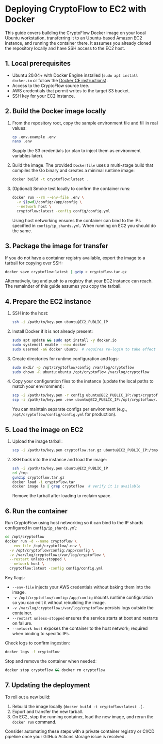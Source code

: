 # Deploying CryptoFlow to EC2 with Docker

This guide covers building the CryptoFlow Docker image on your local Ubuntu workstation, transferring it to an Ubuntu-based Amazon EC2 instance, and running the container there. It assumes you already cloned the repository locally and have SSH access to the EC2 host.

## 1. Local prerequisites

- Ubuntu 20.04+ with Docker Engine installed (`sudo apt install docker.io` or follow the [Docker CE instructions](https://docs.docker.com/engine/install/ubuntu/)).
- Access to the CryptoFlow source tree.
- AWS credentials that permit writes to the target S3 bucket.
- SSH key for your EC2 instance.

## 2. Build the Docker image locally

1. From the repository root, copy the sample environment file and fill in real values:

   ```bash
   cp .env.example .env
   nano .env
   ```

   Supply the S3 credentials (or plan to inject them as environment variables later).

2. Build the image. The provided `Dockerfile` uses a multi-stage build that compiles the Go binary and creates a minimal runtime image:

   ```bash
   docker build -t cryptoflow:latest .
   ```

3. (Optional) Smoke test locally to confirm the container runs:

   ```bash
   docker run --rm --env-file .env \
     -v $(pwd)/config:/app/config \
     --network host \
     cryptoflow:latest -config config/config.yml
   ```

   Using host networking ensures the container can bind to the IPs specified in `config/ip_shards.yml`. When running on EC2 you should do the same.

## 3. Package the image for transfer

If you do not have a container registry available, export the image to a tarball for copying over SSH:

```bash
docker save cryptoflow:latest | gzip > cryptoflow.tar.gz
```

Alternatively, tag and push to a registry that your EC2 instance can reach. The remainder of this guide assumes you copy the tarball.

## 4. Prepare the EC2 instance

1. SSH into the host:

   ```bash
   ssh -i /path/to/key.pem ubuntu@EC2_PUBLIC_IP
   ```

2. Install Docker if it is not already present:

   ```bash
   sudo apt update && sudo apt install -y docker.io
   sudo systemctl enable --now docker
   sudo usermod -aG docker ubuntu  # requires re-login to take effect
   ```

3. Create directories for runtime configuration and logs:

   ```bash
   sudo mkdir -p /opt/cryptoflow/config /var/log/cryptoflow
   sudo chown -R ubuntu:ubuntu /opt/cryptoflow /var/log/cryptoflow
   ```

4. Copy your configuration files to the instance (update the local paths to match your environment):

   ```bash
   scp -i /path/to/key.pem -r config ubuntu@EC2_PUBLIC_IP:/opt/cryptoflow/
   scp -i /path/to/key.pem .env ubuntu@EC2_PUBLIC_IP:/opt/cryptoflow/.env
   ```

   You can maintain separate configs per environment (e.g., `/opt/cryptoflow/config/config.yml` for production).

## 5. Load the image on EC2

1. Upload the image tarball:

   ```bash
   scp -i /path/to/key.pem cryptoflow.tar.gz ubuntu@EC2_PUBLIC_IP:/tmp/
   ```

2. SSH back into the instance and load the image:

   ```bash
   ssh -i /path/to/key.pem ubuntu@EC2_PUBLIC_IP
   cd /tmp
   gunzip cryptoflow.tar.gz
   docker load -i cryptoflow.tar
   docker image ls | grep cryptoflow  # verify it is available
   ```

   Remove the tarball after loading to reclaim space.

## 6. Run the container

Run CryptoFlow using host networking so it can bind to the IP shards configured in `config/ip_shards.yml`:

```bash
cd /opt/cryptoflow
docker run -d --name cryptoflow \
  --env-file /opt/cryptoflow/.env \
  -v /opt/cryptoflow/config:/app/config \
  -v /var/log/cryptoflow:/var/log/cryptoflow \
  --restart unless-stopped \
  --network host \
  cryptoflow:latest -config config/config.yml
```

Key flags:

- `--env-file` injects your AWS credentials without baking them into the image.
- `-v /opt/cryptoflow/config:/app/config` mounts runtime configuration so you can edit it without rebuilding the image.
- `-v /var/log/cryptoflow:/var/log/cryptoflow` persists logs outside the container.
- `--restart unless-stopped` ensures the service starts at boot and restarts on failure.
- `--network host` exposes the container to the host network; required when binding to specific IPs.

Check logs to confirm ingestion:

```bash
docker logs -f cryptoflow
```

Stop and remove the container when needed:

```bash
docker stop cryptoflow && docker rm cryptoflow
```

## 7. Updating the deployment

To roll out a new build:

1. Rebuild the image locally (`docker build -t cryptoflow:latest .`).
2. Export and transfer the new tarball.
3. On EC2, stop the running container, load the new image, and rerun the `docker run` command.

Consider automating these steps with a private container registry or CI/CD pipeline once your GitHub Actions storage issue is resolved.